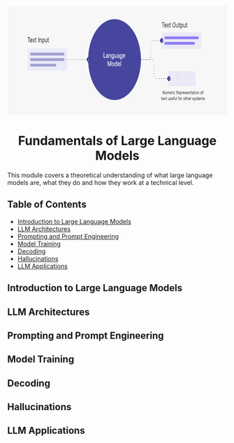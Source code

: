 <p align="center">
  <img src="./images/large_language_model.png" width="700" height="250" />
</p>

<div align="center">
   <!-- Replace this logo for a custom official logo -->
    <h1 align = "center">
    <b>Fundamentals of Large Language Models</b>
    </h1>
</div>

This module covers a theoretical understanding of what large language models are, what they do and how they work at a 
technical level.

## Table of Contents
- [Introduction to Large Language Models](#introduction-to-large-language-models)
- [LLM Architectures](#llm-architectures)
- [Prompting and Prompt Engineering](#prompting-and-prompt-engineering)
- [Model Training](#model-training)
- [Decoding](#decoding)
- [Hallucinations](#hallucinations)
- [LLM Applications](#llm-applications)

## Introduction to Large Language Models
<!-- Add content explaining what LLMs are, their history, and why they matter -->

## LLM Architectures
<!-- Add content about different LLM architectures such as Transformer, GPT, BERT, etc. -->

## Prompting and Prompt Engineering
<!-- Add content about how prompts are designed, techniques to improve LLM responses -->

## Model Training
<!-- Add content about training datasets, supervised vs. unsupervised learning, fine-tuning -->

## Decoding
<!-- Add content about decoding strategies like greedy, beam search, top-k, nucleus sampling -->

## Hallucinations
<!-- Add content about when and why LLMs generate incorrect or fabricated outputs -->

## LLM Applications
<!-- Add content about practical use cases such as chatbots, summarization, code generation, etc. -->
